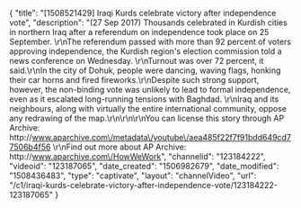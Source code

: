 {
    "title": "[1508521429] Iraqi Kurds celebrate victory after independence vote",
    "description": "(27 Sep 2017) Thousands celebrated in Kurdish cities in northern Iraq after a referendum on independence took place on 25 September. \r\nThe referendum passed with more than 92 percent of voters approving independence, the Kurdish region's election commission told a news conference on Wednesday. \r\nTurnout was over 72 percent, it said.\r\nIn the city of Dohuk, people were dancing, waving flags, honking their car horns and fired fireworks.\r\nDespite such strong support, however, the non-binding vote was unlikely to lead to formal independence, even as it escalated long-running tensions with Baghdad. \r\nIraq and its neighbours, along with virtually the entire international community, oppose any redrawing of the map.\r\n\r\n\r\nYou can license this story through AP Archive: http:\/\/www.aparchive.com\/metadata\/youtube\/aea485f22f7f91bdd649cd77506b4f56 \r\nFind out more about AP Archive: http:\/\/www.aparchive.com\/HowWeWork",
    "channelid": "123184222",
    "videoid": "123187065",
    "date_created": "1506982679",
    "date_modified": "1508436483",
    "type": "captivate",
    "layout": "channelVideo",
    "url": "\/c1\/iraqi-kurds-celebrate-victory-after-independence-vote\/123184222-123187065"
}
